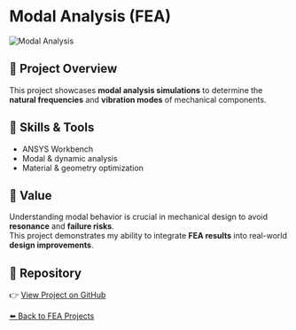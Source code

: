 # Modal Analysis (FEA)

![Modal Analysis](../img/modal-placeholder.png)

## 📌 Project Overview
This project showcases **modal analysis simulations** to determine the **natural frequencies** and **vibration modes** of mechanical components.  

## 🔧 Skills & Tools
- ANSYS Workbench  
- Modal & dynamic analysis  
- Material & geometry optimization  

## 🚀 Value
Understanding modal behavior is crucial in mechanical design to avoid **resonance** and **failure risks**.  
This project demonstrates my ability to integrate **FEA results** into real-world **design improvements**.

## 🔗 Repository
👉 [View Project on GitHub](../fea-modal)

[⬅️ Back to FEA Projects](../README.md#-finite-element-analysis-fea)

